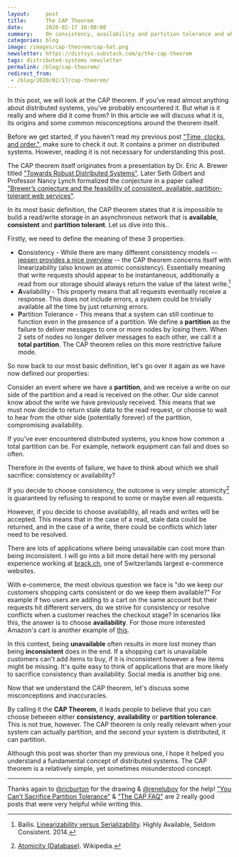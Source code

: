 ```yaml
---
layout:     post
title:      The CAP Theorem
date:       2020-02-17 16:00:00
summary:    On consistency, availability and partition tolerance and why we can't build distributed systems that satisfy all these properties.
categories: blog
image: /images/cap-theorem/cap-hat.png
newsletter: https://distsys.substack.com/p/the-cap-theorem
tags: distributed-systems newsletter
permalink: /blog/cap-theorem/
redirect_from:
 - /blog/2020/02/17/cap-theorem/
---
```


In this post, we will look at the CAP theorem. If you’ve read almost anything about distributed systems, you’ve probably encountered it. But what is it really and where did it come from? In this article we will discuss what it is, its origins and some common misconceptions around the theorem itself.

Before we get started, if you haven't read my previous post ["Time, clocks, and order."](https://dean.eigenmann.me/blog/2020/01/06/time-clocks-and-order/), make sure to check it out. It contains a primer on distributed systems. However, reading it is not necessary for understanding this post.

The CAP theorem itself originates from a presentation by Dr. Eric A. Brewer titled ["Towards Robust Distributed Systems"](https://people.eecs.berkeley.edu/~brewer/cs262b-2004/PODC-keynote.pdf). Later Seth Gilbert and Professor Nancy Lynch formalized the conjecture in a paper called ["Brewer’s conjecture and the feasibility of consistent, available, partition-tolerant web services"](https://users.ece.cmu.edu/~adrian/731-sp04/readings/GL-cap.pdf).

In its most basic definition, the CAP theorem states that it is impossible to build a read/write storage in an asynchronous network that is **available**, **consistent** and **partition tolerant**. Let us dive into this..

Firstly, we need to define the meaning of these 3 properties:

- **C**onsistency - While there are many different consistency models -- [jepsen provides a nice overview](https://jepsen.io/consistency) -- the CAP theorem concerns itself with linearizability (also known as atomic consistency). Essentially meaning that write requests should appear to be instantaneous, additionally a read from our storage should always return the value of the latest write.[^1]
- **A**vailability - This property means that all requests eventually receive a response. This does not include errors, a system could be trivially available all the time by just returning errors.
- **P**artition Tolerance - This means that a system can still continue to function even in the presence of a partition. We define a **partition** as the failure to deliver messages to one or more nodes by losing them. When 2 sets of nodes no longer deliver messages to each other, we call it a **total partition**. The CAP theorem relies on this more restrictive failure mode.

So now back to our most basic definition, let's go over it again as we have now defined our properties: 

Consider an event where we have a **partition**, and we receive a write on our side of the partition and a read is received on the other. Our side cannot know about the write we have previously received. This means that we must now decide to return stale data to the read request, or choose to wait to hear from the other side (potentially forever) of the partition, compromising availability.

If you've ever encountered distributed systems, you know how common a total partition can be. For example,  network equipment can fail and does so often. 

Therefore in the events of failure, we have to think about which we shall sacrifice: consistency or availability?

If you decide to choose consistency, the outcome is very simple: atomicity[^2] is guaranteed by refusing to respond to some or maybe even all requests.

However, if you decide to choose availability, all reads and writes will be accepted. This means that in the case of a read, stale data could be returned, and in the case of a write, there could be conflicts which later need to be resolved.

There are lots of applications where being unavailable can cost more than being inconsistent. I will go into a bit more detail here with my personal experience working at [brack.ch](https://brack.ch), one of Switzerlands largest e-commerce websites. 

With e-commerce, the most obvious question we face is "do we keep our customers shopping carts consistent or do we keep them available?" For example if two users are adding to a cart on the same account but their requests hit different servers, do we strive for consistency or resolve conflicts when a customer reaches the checkout stage? In scenarios like this, the answer is to choose **availability**. For those more interested Amazon's cart is another example of [this](http://s3.amazonaws.com/AllThingsDistributed/sosp/amazon-dynamo-sosp2007.pdf).

In this context, being **unavailable** often results in more lost money than being **inconsistent** does in the end. If a shopping cart is unavailable customers can't add items to buy, if it is inconsistent however a few items might be missing. It's quite easy to think of applications that are more likely to sacrifice consistency than availability. Social media is another big one.

Now that we understand the CAP theorem, let's discuss some misconceptions and inaccuracies.

By calling it the **CAP Theorem**, it leads people to believe that you can choose between either **consistency**, **availability** or **partition tolerance**. This is not true, however. The CAP theorem is only really relevant when your system can actually partition, and the second your system is distributed, it can partition. 

Although this post was shorter than my previous one, I hope it helped you understand a fundamental concept of distributed systems. The CAP theorem is a relatively simple, yet sometimes misunderstood concept.

---

Thanks again to [@ricburton](https://twitter.com/ricburton) for the drawing & [@renelubov](https://twitter.com/renelubov) for the help!  ["You Can’t Sacrifice Partition Tolerance"](https://codahale.com/you-cant-sacrifice-partition-tolerance/) & ["The CAP FAQ"](https://www.the-paper-trail.org/page/cap-faq/) are 2 really good posts that were very helpful while writing this.

[^1]: Bailis. [Linearizability versus Serializability](http://www.bailis.org/blog/linearizability-versus-serializability/). Highly Available, Seldom Consistent. 2014.
[^2]: [Atomicity (Database)](https://en.wikipedia.org/wiki/Atomicity_(database_systems)). Wikipedia.
